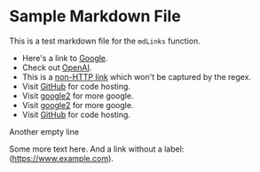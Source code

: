 # Sample Markdown File

This is a test markdown file for the `mdLinks` function.

- Here's a link to [Google](https://www.google.com).
- Check out [OpenAI](https://www.openai.com).
- This is a [non-HTTP link](ftp://example.com) which won't be captured by the regex.
- Visit [GitHub](https://github.com) for code hosting.
- Visit [google2](www.google.com) for more google.
- Visit [google2](www.google.com) for more google.
- Visit [GitHub](https://github.com) for code hosting.

Another empty line

Some more text here. And a link without a label: (https://www.example.com).